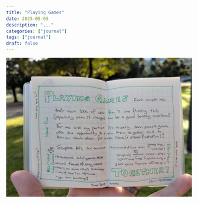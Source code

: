 ```yaml
---
title: "Playing Games"
date: 2025-05-05
description: "..."
categories: ["journal"]
tags: ["journal"]
draft: false
---
```


![Playing Games](featured.png)